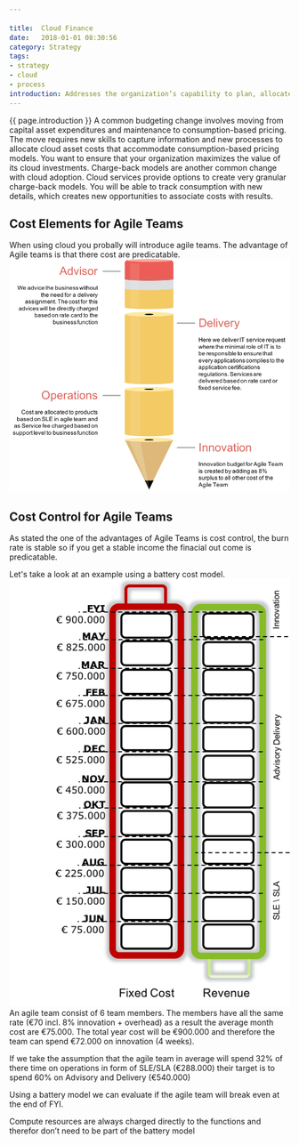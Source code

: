 ```yaml
---

title:  Cloud Finance
date:   2018-01-01 08:30:56
category: Strategy
tags:
- strategy
- cloud
- process
introduction: Addresses the organization’s capability to plan, allocate, and manage the budget for IT expenses given changes introduced with the cloud services consumption model.
---
```


{{ page.introduction }}
A common budgeting change involves moving from capital asset expenditures
and maintenance to consumption-based pricing. The move requires new skills
to capture information and new processes to allocate cloud asset costs that
accommodate consumption-based pricing models. You want to ensure that your
organization maximizes the value of its cloud investments. Charge-back models
are another common change with cloud adoption. Cloud services provide
options to create very granular charge-back models. You will be able to track
consumption with new details, which creates new opportunities to associate
costs with results.

## Cost Elements for Agile Teams
When using cloud you probally will introduce agile teams. The advantage of Agile teams is that there cost are predicatable. ![Agile Cost Elements](/assets/framework/agilecostelements.png)

## Cost Control for Agile Teams
As stated the one of the advantages of Agile Teams is cost control, the burn rate is stable so if you get a stable income the finacial out come is predicatable.

Let's take a look at an example using a battery cost model.
![Battery Cost Model](/assets/framework/batterycostmodel.png)
An agile team consist of 6 team members. The members have all the same rate (€70 incl. 8% innovation + overhead) as a result the average month cost are €75.000.
The total year cost will be €900.000 and therefore the team can spend €72.000 on innovation (4 weeks). 

If we take the assumption that the agile team in average will spend 32% of there time on operations in form of SLE/SLA (€288.000)  their target is to spend 60% on Advisory and Delivery (€540.000)

Using a battery model we can evaluate if the agile team will break even at the end of FYI.

Compute resources are always charged directly to the functions and therefor don’t need to be part of the battery model


